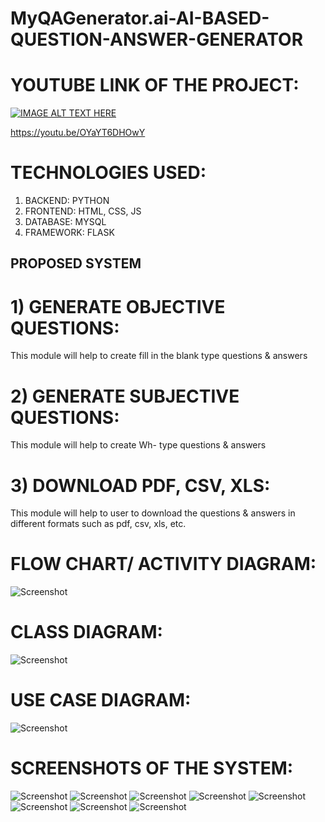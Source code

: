 # MyQAGenerator.ai-AI-BASED-QUESTION-ANSWER-GENERATOR

# YOUTUBE LINK OF THE PROJECT:
[![IMAGE ALT TEXT HERE](https://img.youtube.com/vi/OYaYT6DHOwY/0.jpg)](https://youtu.be/OYaYT6DHOwY)

https://youtu.be/OYaYT6DHOwY

# TECHNOLOGIES USED:
1)	BACKEND: PYTHON
2)	FRONTEND: HTML, CSS, JS
3)	DATABASE: MYSQL
4)	FRAMEWORK: FLASK

## PROPOSED SYSTEM
# 1)	GENERATE OBJECTIVE QUESTIONS:
This module will help to create fill in the blank type questions & answers

# 2)	GENERATE SUBJECTIVE QUESTIONS:
This module will help to create Wh- type questions & answers

# 3)	DOWNLOAD PDF, CSV, XLS:
This module will help to user to download the questions & answers in different formats such as pdf, csv, xls, etc.

# FLOW CHART/ ACTIVITY DIAGRAM:

![Screenshot](https://raw.github.com/narender-rk10/MyQAGenerator.ai-AI-BASED-QUESTION-ANSWER-GENERATOR/master/SCREENSHOTS/image2.png)

# CLASS DIAGRAM:

![Screenshot](https://raw.github.com/narender-rk10/MyQAGenerator.ai-AI-BASED-QUESTION-ANSWER-GENERATOR/master/SCREENSHOTS/image6.png)

# USE CASE DIAGRAM:

![Screenshot](https://raw.github.com/narender-rk10/MyQAGenerator.ai-AI-BASED-QUESTION-ANSWER-GENERATOR/master/SCREENSHOTS/image7.png)

# SCREENSHOTS OF THE SYSTEM:

![Screenshot](https://raw.github.com/narender-rk10/MyQAGenerator.ai-AI-BASED-QUESTION-ANSWER-GENERATOR/master/SCREENSHOTS/image9.png)
![Screenshot](https://raw.github.com/narender-rk10/MyQAGenerator.ai-AI-BASED-QUESTION-ANSWER-GENERATOR/master/SCREENSHOTS/image10.png)
![Screenshot](https://raw.github.com/narender-rk10/MyQAGenerator.ai-AI-BASED-QUESTION-ANSWER-GENERATOR/master/SCREENSHOTS/image11.png)
![Screenshot](https://raw.github.com/narender-rk10/MyQAGenerator.ai-AI-BASED-QUESTION-ANSWER-GENERATOR/master/SCREENSHOTS/image12.png)
![Screenshot](https://raw.github.com/narender-rk10/MyQAGenerator.ai-AI-BASED-QUESTION-ANSWER-GENERATOR/master/SCREENSHOTS/image13.png)
![Screenshot](https://raw.github.com/narender-rk10/MyQAGenerator.ai-AI-BASED-QUESTION-ANSWER-GENERATOR/master/SCREENSHOTS/image14.png)
![Screenshot](https://raw.github.com/narender-rk10/MyQAGenerator.ai-AI-BASED-QUESTION-ANSWER-GENERATOR/master/SCREENSHOTS/image15.png)
![Screenshot](https://raw.github.com/narender-rk10/MyQAGenerator.ai-AI-BASED-QUESTION-ANSWER-GENERATOR/master/SCREENSHOTS/image16.png)
